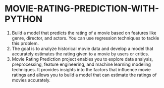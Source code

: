 # MOVIE-RATING-PREDICTION-WITH-PYTHON
1. Build a model that predicts the rating of a movie based on features like genre, director, and actors. You can use regression techniques to tackle this problem.
2. The goal is to analyze historical movie data and develop a model that accurately estimates the rating given to a movie by users or critics.
3. Movie Rating Prediction project enables you to explore data analysis, preprocessing, feature engineering, and machine learning modeling techniques. It provides insights into the factors that influence movie ratings and allows you to build a model that can estimate the ratings of movies accurately.
